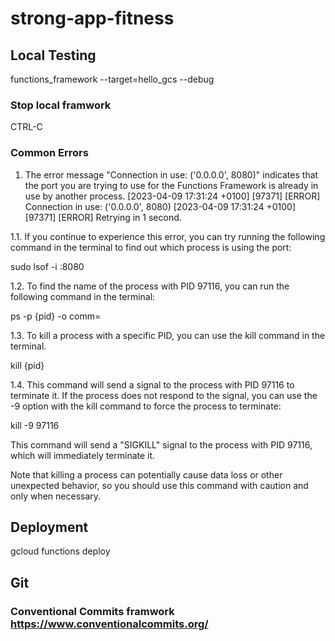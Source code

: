 # strong-app-fitness


## Local Testing
functions_framework --target=hello_gcs --debug
### Stop local framwork
CTRL-C
### Common Errors

1. The error message "Connection in use: ('0.0.0.0', 8080)" indicates that the port you are trying to use for the Functions Framework is already in use by another process.
[2023-04-09 17:31:24 +0100] [97371] [ERROR] Connection in use: ('0.0.0.0', 8080)
[2023-04-09 17:31:24 +0100] [97371] [ERROR] Retrying in 1 second.


1.1. If you continue to experience this error, you can try running the following command in the terminal to find out which process is using the port:

sudo lsof -i :8080

1.2. To find the name of the process with PID 97116, you can run the following command in the terminal:

ps -p {pid} -o comm=

1.3. To kill a process with a specific PID, you can use the kill command in the terminal.

kill {pid}

1.4. This command will send a signal to the process with PID 97116 to terminate it. If the process does not respond to the signal, you can use the -9 option with the kill command to force the process to terminate:

kill -9 97116

This command will send a "SIGKILL" signal to the process with PID 97116, which will immediately terminate it.

Note that killing a process can potentially cause data loss or other unexpected behavior, so you should use this command with caution and only when necessary.

## Deployment
gcloud functions deploy

## Git
### Conventional Commits framwork https://www.conventionalcommits.org/